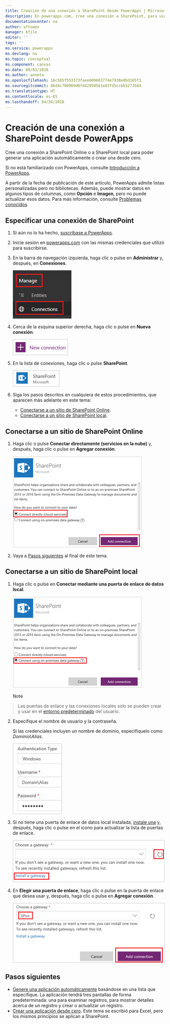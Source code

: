 ```yaml
---
title: Creación de una conexión a SharePoint desde PowerApps | Microsoft Docs
description: En powerapps.com, cree una conexión a SharePoint, para usarla al generar una aplicación automáticamente o crear una desde cero.
documentationcenter: na
author: aftowen
manager: kfile
editor: ''
tags: ''
ms.service: powerapps
ms.devlang: na
ms.topic: conceptual
ms.component: canvas
ms.date: 09/03/2016
ms.author: anneta
ms.openlocfilehash: 16c585f553373faee609683774e7938e8bd165f1
ms.sourcegitcommit: 8bd4c700969d0fd42950581e03fd5ccbb5273584
ms.translationtype: HT
ms.contentlocale: es-ES
ms.lasthandoff: 04/26/2018
---
```

# <a name="create-a-connection-to-sharepoint-from-powerapps"></a>Creación de una conexión a SharePoint desde PowerApps
Cree una conexión a SharePoint Online o a SharePoint local para poder generar una aplicación automáticamente o crear una desde cero.

Si no está familiarizado con PowerApps, consulte [Introducción a PowerApps](getting-started.md).

A partir de la fecha de publicación de este artículo, PowerApps admite listas personalizadas pero no bibliotecas. Además, puede mostrar datos en algunos tipos de columnas, como **Opción** e **Imagen**, pero no puede actualizar esos datos. Para más información, consulte [Problemas conocidos](connections/connection-sharepoint-online.md#known-issues).

## <a name="specify-a-sharepoint-connection"></a>Especificar una conexión de SharePoint
1. Si aún no lo ha hecho, [suscríbase a PowerApps](../signup-for-powerapps.md).

2. Inicie sesión en [powerapps.com](https://web.powerapps.com) con las mismas credenciales que utilizó para suscribirse.

3. En la barra de navegación izquierda, haga clic o pulse en **Administrar** y, después, en **Conexiones**.

    ![Opción Nuevo en el menú Archivo](./media/connect-to-sharepoint/manage-connections.png)

4. Cerca de la esquina superior derecha, haga clic o pulse en **Nueva conexión**.

    ![Botón de nueva conexión](./media/connect-to-sharepoint/new-connection.png)

5. En la lista de conexiones, haga clic o pulse **SharePoint**.

    ![Agregar una conexión de SharePoint](./media/connect-to-sharepoint/add-sp-portal.png)

6. Siga los pasos descritos en cualquiera de estos procedimientos, que aparecen más adelante en este tema:

   * [Conectarse a un sitio de SharePoint Online](connect-to-sharepoint.md#connect-to-a-sharepoint-online-site).
   * [Conectarse a un sitio de SharePoint local](connect-to-sharepoint.md#connect-to-an-on-premises-sharepoint-site).

## <a name="connect-to-a-sharepoint-online-site"></a>Conectarse a un sitio de SharePoint Online
1. Haga clic o pulse **Conectar directamente (servicios en la nube)** y, después, haga clic o pulse en **Agregar conexión**.

    ![Elegir SharePoint Online](./media/connect-to-sharepoint/choose-online.png)

2. Vaya a [Pasos siguientes](connect-to-sharepoint.md#next-steps) al final de este tema.

## <a name="connect-to-an-on-premises-sharepoint-site"></a>Conectarse a un sitio de SharePoint local
1. Haga clic o pulse en **Conectar mediante una puerta de enlace de datos local**.

    ![Elegir SharePoint local](./media/connect-to-sharepoint/choose-onprem.png)

    > [!NOTE]
> Las puertas de enlace y las conexiones locales solo se pueden crear y usar en el [entorno predeterminado](working-with-environments.md) del usuario.

2. Especifique el nombre de usuario y la contraseña.

    Si las credenciales incluyen un nombre de dominio, especifíquelo como *Dominio\Alias*.

    ![Especificar las credenciales](./media/connect-to-sharepoint/specify-credentials.png)

3. Si no tiene una puerta de enlace de datos local instalada, [instale una](gateway-reference.md) y, después, haga clic o pulse en el icono para actualizar la lista de puertas de enlace.

    ![Instalar una puerta de enlace](./media/connect-to-sharepoint/install-gateway.png)

4. En **Elegir una puerta de enlace**, haga clic o pulse en la puerta de enlace que desea usar y, después, haga clic o pulse en **Agregar conexión**.

    ![Elegir una puerta de enlace](./media/connect-to-sharepoint/choose-gateway.png)

## <a name="next-steps"></a>Pasos siguientes
* [Genere una aplicación automáticamente](app-from-sharepoint.md) basándose en una lista que especifique. La aplicación tendrá tres pantallas de forma predeterminada: una para examinar registros, para mostrar detalles acerca de un registro y crear o actualizar un registro.
* [Crear una aplicación desde cero](get-started-create-from-blank.md). Este tema se escribió para Excel, pero los mismos principios se aplican a SharePoint.
